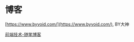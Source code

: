# 博客

[https://www.byvoid.com/](https://www.byvoid.com/), BY大神

[前端技术-随笔博客](https://blog.csdn.net/csdn_yudong)